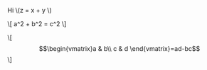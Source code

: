 Hi \\(z = x + y \\)

\\[ a^2 + b^2 = c^2 \\]

\\[ $$\begin{vmatrix}a & b\\
c & d
\end{vmatrix}=ad-bc$$ \\]
